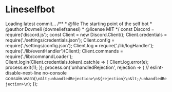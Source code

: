 # Lineselfbot
Loading latest commit… /**  * @file The starting point of the self bot  * @author Dovmeli (dovmeliefsanesi)  * @license MIT  */  const Discord = require('discord.js'); const Client = new Discord.Client();  Client.credentials = require('./settings/credentials.json'); Client.config = require('./settings/config.json'); Client.log = require('./lib/logHandler'); require('./lib/eventHandler')(Client); Client.commands = require('./lib/commandLoader');  Client.login(Client.credentials.token).catch(e => {   Client.log.error(e);   process.exit(1); });  process.on('unhandledRejection', rejection => {   // eslint-disable-next-line no-console   console.warn(`\n&lt;unhandledRejection>\n${rejection}\n&lt;/unhandledRejection>\n`); });

